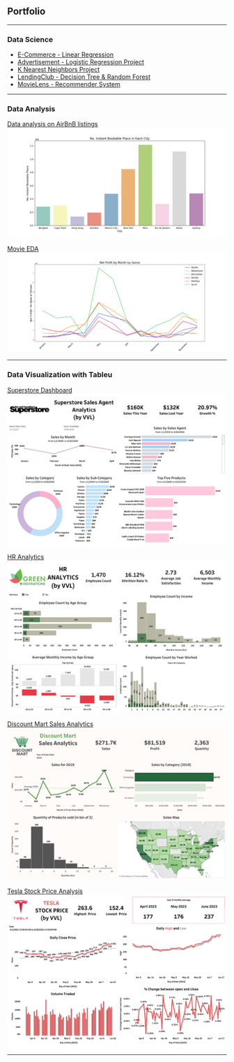 ## Portfolio

---

### Data Science

- [E-Commerce - Linear Regression](https://github.com/vietlinh0716/ds-ecommerce-linear-regression)
- [Advertisement -  Logistic Regression Project](https://github.com/vietlinh0716/ds-advertisement-logistics-regression)
- [K Nearest Neighbors Project](https://github.com/vietlinh0716/ds-k-nearest-neighbors)
- [LendingClub - Decision Tree & Random Forest](https://github.com/vietlinh0716/ds-lendingclub-decisiontree-randomforest)
- [MovieLens - Recommender System](https://github.com/vietlinh0716/ds-movielens-recommender-system)

---

### Data Analysis 

[Data analysis on AirBnB listings](https://github.com/vietlinh0716/data-analysis-airbnb)
<img src="images/instant_book_city.png"/>

[Movie EDA](https://github.com/vietlinh0716/data-analysis-movie-eda)
<img src="images/ProfitbyMonthbyGenre.png"/>

---

### Data Visualization with Tableu
[Superstore Dashboard](https://public.tableau.com/views/Superstore_16870789705640/Dashboard1?:language=en-US&:display_count=n&:origin=viz_share_link)
<img src="images/Dashboard 1.png"/>

[HR Analytics](https://public.tableau.com/views/HRAnalytics_16870283033890/Dashboard1?:language=en-US&:display_count=n&:origin=viz_share_link)
<img src="images/HR dashboard.png"/>

[Discount Mart Sales Analytics](https://public.tableau.com/views/DiscountMart_16870212233610/Dashboard1?:language=en-US&:display_count=n&:origin=viz_share_link)
<img src="images/Discount Mart.png"/>

[Tesla Stock Price Analysis](https://public.tableau.com/views/TeslaStockPriceAnalysis_16870859280230/Dashboard1?:language=en-US&:display_count=n&:origin=viz_share_link)
<img src="images/Tesla stock.png"/>

---
<p style="font-size:11px"></p>
